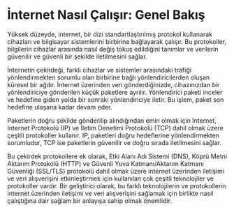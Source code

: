 # İnternet Nasıl Çalışır: Genel Bakış

Yüksek düzeyde, internet, bir dizi standartlaştırılmış protokol kullanarak cihazları ve bilgisayar sistemlerini birbirine bağlayarak çalışır. Bu protokoller, bilgilerin cihazlar arasında nasıl değiş tokuş edildiğini tanımlar ve verilerin güvenilir ve güvenli bir şekilde iletilmesini sağlar.

İnternetin çekirdeği, farklı cihazlar ve sistemler arasındaki trafiği yönlendirmekten sorumlu olan birbirine bağlı yönlendiricilerden oluşan küresel bir ağdır. İnternet üzerinden veri gönderdiğinizde, cihazınızdan bir yönlendiriciye gönderilen küçük paketlere ayrılır. Yönlendirici paketi inceler ve hedefine giden yolda bir sonraki yönlendiriciye iletir. Bu işlem, paket son hedefine ulaşana kadar devam eder.

Paketlerin doğru şekilde gönderilip alındığından emin olmak için Internet, Internet Protokolü (IP) ve İletim Denetimi Protokolü (TCP) dahil olmak üzere çeşitli protokoller kullanır. IP, paketleri doğru hedeflerine yönlendirmekten sorumludur, TCP ise paketlerin güvenilir ve doğru sırada iletilmesini sağlar.

Bu çekirdek protokollere ek olarak, Etki Alanı Adı Sistemi (DNS), Köprü Metni Aktarım Protokolü (HTTP) ve Güvenli Yuva Katmanı/Aktarım Katmanı Güvenliği (SSL/TLS) protokolü dahil olmak üzere internet üzerinden iletişimi ve veri alışverişini etkinleştirmek için kullanılan çok çeşitli teknolojiler ve protokoller vardır. Bir geliştirici olarak, bu farklı teknolojilerin ve protokollerin internet üzerinden iletişimi ve veri alışverişini sağlamak için birlikte nasıl çalıştığına dair sağlam bir anlayışa sahip olmak önemlidir.